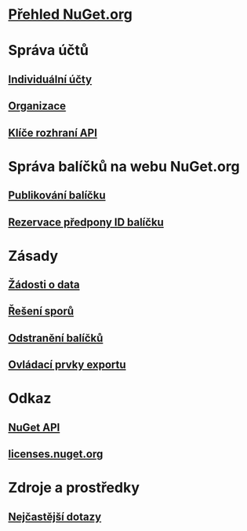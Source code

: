 # [Přehled NuGet.org](overview-nuget-org.md)
# Správa účtů
## [Individuální účty](individual-accounts.md)
## [Organizace](organizations-on-nuget-org.md)
## [Klíče rozhraní API](scoped-api-keys.md)
# Správa balíčků na webu NuGet.org
## [Publikování balíčku](publish-a-package.md)
## [Rezervace předpony ID balíčku](id-prefix-reservation.md)
# Zásady
## [Žádosti o data](policies/Data-requests.md)
## [Řešení sporů](policies/dispute-resolution.md)
## [Odstranění balíčků](policies/deleting-packages.md)
## [Ovládací prvky exportu](policies/export-control.md)
# Odkaz
## [NuGet API](../api/overview.md)
## [licenses.nuget.org](licenses.nuget.org.md)
# Zdroje a prostředky
## [Nejčastější dotazy](nuget-org-faq.md)
